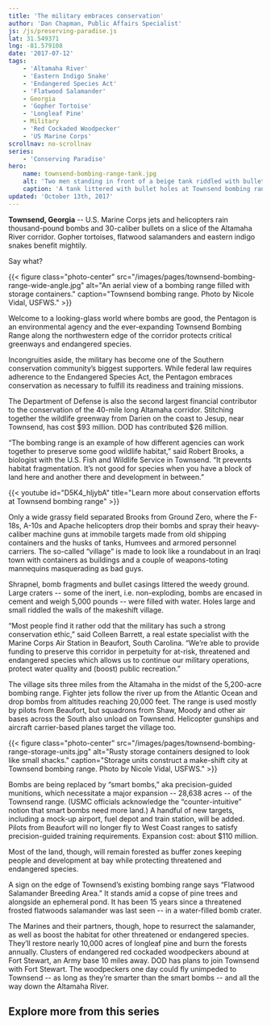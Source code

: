```yaml
---
title: 'The military embraces conservation'
author: 'Dan Chapman, Public Affairs Specialist'
js: /js/preserving-paradise.js
lat: 31.549371
lng: -81.579108
date: '2017-07-12'
tags:
    - 'Altamaha River'
    - 'Eastern Indigo Snake'
    - 'Endangered Species Act'
    - 'Flatwood Salamander'
    - Georgia
    - 'Gopher Tortoise'
    - 'Longleaf Pine'
    - Military
    - 'Red Cockaded Woodpecker'
    - 'US Marine Corps'
scrollnav: no-scrollnav
series:
    - 'Conserving Paradise'
hero:
    name: townsend-bombing-range-tank.jpg
    alt: 'Two men standing in front of a beige tank riddled with bullet holes.'
    caption: 'A tank littered with bullet holes at Townsend bombing range. Photo by Nicolve Vidal, USFWS.'
updated: 'October 13th, 2017'
---
```


**Townsend, Georgia** -- U.S. Marine Corps jets and helicopters rain thousand-pound bombs and 30-caliber bullets on a slice of the Altamaha River corridor. Gopher tortoises, flatwood salamanders and eastern indigo snakes benefit mightily.
 
Say what?

{{< figure class="photo-center" src="/images/pages/townsend-bombing-range-wide-angle.jpg" alt="An aerial view of a bombing range filled with storage containers." caption="Townsend bombing range. Photo by Nicole Vidal, USFWS." >}}
 
Welcome to a looking-glass world where bombs are good, the Pentagon is an environmental agency and the ever-expanding Townsend Bombing Range along the northwestern edge of the corridor protects critical greenways and endangered species.
 
Incongruities aside, the military has become one of the Southern conservation community’s biggest supporters. While federal law requires adherence to the Endangered Species Act, the Pentagon embraces conservation as necessary to fulfill its readiness and training missions. 
 
The Department of Defense is also the second largest financial contributor to the conservation of the 40-mile long Altamaha corridor. Stitching together the wildlife greenway from Darien on the coast to Jesup, near Townsend, has cost $93 million. DOD has contributed $26 million. 
 
“The bombing range is an example of how different agencies can work together to preserve some good wildlife habitat,” said Robert Brooks, a biologist with the U.S. Fish and Wildlife Service in Townsend. “It prevents habitat fragmentation. It’s not good for species when you have a block of land here and another there and development in between.”

{{< youtube id="D5K4_hljybA" title="Learn more about conservation efforts at Townsend bombing range" >}}
 
Only a wide grassy field separated Brooks from Ground Zero, where the F-18s, A-10s and Apache helicopters drop their bombs and spray their heavy-caliber machine guns at immobile targets made from old shipping containers and the husks of tanks, Humvees and armored personnel carriers. The so-called “village” is made to look like a roundabout in an Iraqi town with containers as buildings and a couple of weapons-toting mannequins masquerading as bad guys.
 
Shrapnel, bomb fragments and bullet casings littered the weedy ground. Large craters -- some of the inert, i.e. non-exploding, bombs are encased in cement and weigh 5,000 pounds -- were filled with water. Holes large and small riddled the walls of the makeshift village.
 
“Most people find it rather odd that the military has such a strong conservation ethic,” said Colleen Barrett, a real estate specialist with the Marine Corps Air Station in Beaufort, South Carolina. “We’re able to provide funding to preserve this corridor in perpetuity for at-risk, threatened and endangered species which allows us to continue our military operations, protect water quality and (boost) public recreation.”
 
The village sits three miles from the Altamaha in the midst of the 5,200-acre bombing range. Fighter jets follow the river up from the Atlantic Ocean and drop bombs from altitudes reaching 20,000 feet. The range is used mostly by pilots from Beaufort, but squadrons from Shaw, Moody and other air bases across the South also unload on Townsend. Helicopter gunships and aircraft carrier-based planes target the village too.

{{< figure class="photo-center" src="/images/pages/townsend-bombing-range-storage-units.jpg" alt="Rusty storage containers designed to look like small shacks." caption="Storage units construct a make-shift city at Townsend bombing range. Photo by Nicole Vidal, USFWS." >}}
 
Bombs are being replaced by “smart bombs,” aka precision-guided munitions, which necessitate a major expansion -- 28,638 acres -- of the Townsend range. (USMC officials acknowledge the “counter-intuitive” notion that smart bombs need more land.) A handful of new targets, including a mock-up airport, fuel depot and train station, will be added. Pilots from Beaufort will no longer fly to West Coast ranges to satisfy precision-guided training requirements. Expansion cost: about $110 million.
 
Most of the land, though, will remain forested as buffer zones keeping people and development at bay while protecting threatened and endangered species. 
 
A sign on the edge of Townsend’s existing bombing range says “Flatwood Salamander Breeding Area.” It stands amid a copse of pine trees and alongside an ephemeral pond. It has been 15 years since a threatened  frosted flatwoods salamander was last seen -- in a water-filled bomb crater.
 
The Marines and their partners, though, hope to resurrect the salamander, as well as boost the habitat for other threatened or endangered species. They’ll restore nearly 10,000 acres of longleaf pine and burn the forests annually. Clusters of endangered red cockaded woodpeckers abound at Fort Stewart, an Army base 10 miles away. DOD has plans to join Townsend with Fort Stewart. The woodpeckers one day could fly unimpeded to Townsend -- as long as they’re smarter than the smart bombs -- and all the way down the Altamaha River.

## Explore more from this series

<div id='map' style="height: 60vh;"></div>

***Note:** Green areas on the map represent protected local, state and federal lands.
